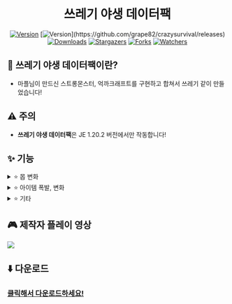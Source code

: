 <div align="center">

# 쓰레기 야생 데이터팩
[![Version](https://img.shields.io/badge/Version-1.1.5-6047ff?&logo=Webpack&logoColor=ffffff&style=for-the-badge&style=flat-square)](https://github.com/grape82/crazysurvival/releases)
[![Version](https://img.shields.io/badge/MC-1.20.2-6047ff?&logo=Webpack&logoColor=ffffff&style=for-the-badge&style=flat-square&color="yellow")](https://github.com/grape82/crazysurvival/releases)
[![Downloads](https://img.shields.io/github/downloads/grape82/crazysurvival/total?label=Downloads&style=for-the-badge&style=flat-square)](https://github.com/grape82/crazysurvival/releases)
[![Stargazers](https://img.shields.io/github/stars/grape82/crazysurvival?label=stars&style=for-the-badge&style=flat-square)](https://github.com/grape82/crazysurvival/stargazers)
[![Forks](https://img.shields.io/github/forks/grape82/crazysurvival?label=forks&style=for-the-badge&style=flat-square)](https://github.com/grape82/crazysurvival/releases/forks)
[![Watchers](https://img.shields.io/github/watchers/grape82/crazysurvival?label=watchers&style=for-the-badge&style=flat-square)](https://github.com/grape82/crazysurvival/watchers)


</div>

## 💬 쓰레기 야생 데이터팩이란?
- 마플님이 만드신 스트롱몬스터, 억까크래프트를 구현하고 합쳐서 쓰레기 같이 만들었습니다!

## ⚠️ 주의
- **쓰레기 야생 데이터팩**은 JE 1.20.2 버전에서만 작동합니다!

## ✨ 기능
<details><summary>⭐ 몹 변화</summary>
  
- 플레이어를 제외한 모든 몹은 신속 3
- 스켈레톤은 화염 활을 가지고 있음
- 거미가 거미줄을 쏨 (0.1%)
- 모든 크리퍼는 항상 충전된 크리퍼, 바로 터짐
- 몹들이 멀리서도 플레이어 인식
- 10초마다 몹들 강제 공격 (데미지 0)
- 모든 드라운드가 삼지창 가지고 있음
- 플레이어를 제외한 모든 몹은 체력이 1줄 늘음
  
</details>

<details><summary>⭐ 아이템 폭발, 변화</summary>
  
- 아이템 폭발 (3%)
- 경험치 폭발 (2%)
- 철 원석이 석영으로 (50%)
- 금 원석이 금 발판으로 (50%)
- 구리 원석이 위더 5마리로 (0.01%)
- 다이아몬드가 청금석으로 (20%)
- 흑요석이 검은색 양털로 (10%)
- 조약돌이 안산암 (10%)
  
</details>

<details><summary>⭐ 기타</summary>
  
- 점프 실패 (25%)
- 물에 있으면 데미지 1
- 항상 밤
- 구리 블럭으로 럭키블럭을 굴릴 수 있음
  
</details>

## 🎮 제작자 플레이 영상
[![](https://img.youtube.com/vi/ZY1QD1L5jTc/0.jpg)](https://www.youtube.com/watch?v=ZY1QD1L5jTc)

## ⬇️ 다운로드
### [클릭해서 다운로드하세요!](https://github.com/grape82/crazysurvival/releases)
